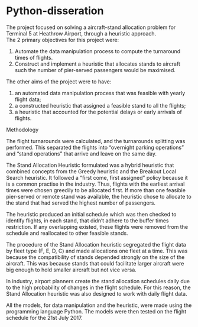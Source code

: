 # Python-disseration
The project focused on solving a aircraft-stand allocation problem for Terminal 5 at Heathrow Airport, through a heuristic approach.  
The 2 primary objectives for this project were:
1.	Automate the data manipulation process to compute the turnaround times of flights.
2.	Construct and implement a heuristic that allocates stands to aircraft such the number of pier-served passengers would be maximised.

The other aims of the project were to have:
1.  an automated data manipulation process that was feasible with yearly flight data;
2.	a constructed heuristic that assigned a feasible stand to all the flights;
3.	a heuristic that accounted for the potential delays or early arrivals of flights.


Methodology

The flight turnarounds were calculated, and the turnarounds splitting was performed. This separated the flights into “overnight parking operations” and “stand operations” that arrive and leave on the same day.

The Stand Allocation Heuristic formulated was a hybrid heuristic that combined concepts from the Greedy heuristic and the Breakout Local Search heuristic. It followed a “first come, first assigned” policy because it is a common practise in the industry. Thus, flights with the earliest arrival times were chosen greedily to be allocated first. If more than one feasible pier-served or remote stand was available, the heuristic chose to allocate to the stand that had served the highest number of passengers.

The heuristic produced an initial schedule which was then checked to identify flights, in each stand, that didn’t adhere to the buffer times restriction. If any overlapping existed, these flights were removed from the schedule and reallocated to other feasible stands. 

The procedure of the Stand Allocation heuristic segregated the flight data by fleet type (F, E, D, C) and made allocations one fleet at a time. This was because the compatibility of stands depended strongly on the size of the aircraft. This was because stands that could facilitate larger aircraft were big enough to hold smaller aircraft but not vice versa. 

In industry, airport planners create the stand allocation schedules daily due to the high probability of changes in the flight schedule. For this reason, the Stand Allocation heuristic was also designed to work with daily flight data. 
	
All the models, for data manipulation and the heuristic, were made using the programming language Python. The models were then tested on the flight schedule for the 21st July 2017.
